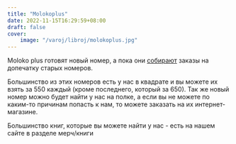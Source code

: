 ```yaml
---
title: "Molokoplus"
date: 2022-11-15T16:29:59+08:00
draft: false
cover:
    image: "/varoj/libroj/molokoplus.jpg"
---
```


Moloko plus готовят новый номер, а пока они [собирают](https://t.me/moloko_plus/117) заказы на допечатку старых номеров.

Большинство из этих номеров есть у нас в квадрате и вы можете их взять за 550 каждый (кроме последнего, который за 650). Так же новый номер можно будет найти у нас на полке, а если вы не можете по каким-то причинам попасть к нам, то можете заказать на их интернет-магазине.

Большинство книг, которые вы можете найти у нас - есть на нашем сайте в разделе мерч/книги
